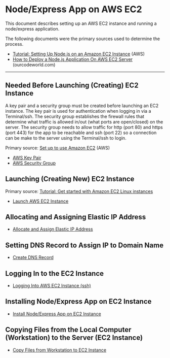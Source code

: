 # Node/Express App on AWS EC2

This document describes setting up an AWS EC2 instance and running a node/express application.

The following documents were the primary sources used to determine the process.

* [Tutorial: Setting Up Node.js on an Amazon EC2 Instance](https://docs.aws.amazon.com/sdk-for-javascript/v2/developer-guide/setting-up-node-on-ec2-instance.html) (AWS)
* [How to Deploy a Node.js Application On AWS EC2 Server](https://ourcodeworld.com/articles/read/977/how-to-deploy-a-node-js-application-on-aws-ec2-server) (ourcodeworld.com)

---

## Needed Before Launching (Creating) EC2 Instance

A key pair and a security group must be created before launching an EC2 instance. The key pair is used for authentication when logging in via a Terminal/ssh. The security group establishes the firewall rules that determine what traffic is allowed in/out (what ports are open/closed) on the server. The security group needs to allow traffic for http (port 80) and https (port 443) for the app to be reachable and ssh (port 22) so a connection can be make to the server using the Terminal/ssh to login.

Primary source: [Set up to use Amazon EC2](https://docs.aws.amazon.com/AWSEC2/latest/UserGuide/get-set-up-for-amazon-ec2.html) (AWS)

* [AWS Key Pair](aws_key_pair.md)
* [AWS Security Group](aws_security_group.md)


## Launching (Creating New) EC2 Instance

Primary source: [Tutorial: Get started with Amazon EC2 Linux instances](https://docs.aws.amazon.com/AWSEC2/latest/UserGuide/EC2_GetStarted.html#ec2-launch-instance_linux)

* [Launch AWS EC2 Instance](launch_aws_ec2_instance.md)

## Allocating and Assigning Elastic IP Address

* [Allocate and Assign Elastic IP Address](aws_elastic_ip_address.md)

## Setting DNS Record to Assign IP to Domain Name

* [Create DNS Record](create_dns_record.md)

## Logging In to the EC2 Instance

* [Logging Into AWS EC2 Instance (ssh)](aws_ec2_ssh.md)

## Installing Node/Express App on EC2 Instance

* [Install Node/Express App on EC2 Instance](aws_install_node_express_ec2.md)

## Copying Files from the Local Computer (Workstation) to the Server (EC2 Instance)

* [Copy Files from Workstation to EC2 Instance](aws_ec2_copy_files.md)





